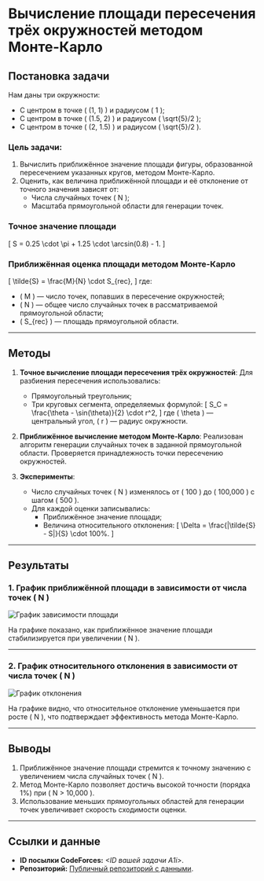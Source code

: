 # Вычисление площади пересечения трёх окружностей методом Монте-Карло

## Постановка задачи

Нам даны три окружности:
- С центром в точке \( (1, 1) \) и радиусом \( 1 \);
- С центром в точке \( (1.5, 2) \) и радиусом \( \sqrt{5}/2 \);
- С центром в точке \( (2, 1.5) \) и радиусом \( \sqrt{5}/2 \).

### Цель задачи:
1. Вычислить приближённое значение площади фигуры, образованной пересечением указанных кругов, методом Монте-Карло.
2. Оценить, как величина приближённой площади и её отклонение от точного значения зависят от:
   - Числа случайных точек \( N \);
   - Масштаба прямоугольной области для генерации точек.

### Точное значение площади
\[
S = 0.25 \cdot \pi + 1.25 \cdot \arcsin(0.8) - 1.
\]

### Приближённая оценка площади методом Монте-Карло
\[
\tilde{S} = \frac{M}{N} \cdot S_{rec},
\]
где:
- \( M \) — число точек, попавших в пересечение окружностей;
- \( N \) — общее число случайных точек в рассматриваемой прямоугольной области;
- \( S_{rec} \) — площадь прямоугольной области.

---

## Методы

1. **Точное вычисление площади пересечения трёх окружностей**:
   Для разбиения пересечения использовались:
   - Прямоугольный треугольник;
   - Три круговых сегмента, определяемых формулой:
     \[
     S_C = \frac{\theta - \sin(\theta)}{2} \cdot r^2,
     \]
     где \( \theta \) — центральный угол, \( r \) — радиус окружности.

2. **Приближённое вычисление методом Монте-Карло**:
   Реализован алгоритм генерации случайных точек в заданной прямоугольной области. Проверяется принадлежность точки пересечению окружностей.

3. **Эксперименты**:
   - Число случайных точек \( N \) изменялось от \( 100 \) до \( 100,000 \) с шагом \( 500 \).
   - Для каждой оценки записывались:
     - Приближённое значение площади;
     - Величина относительного отклонения:
       \[
       \Delta = \frac{|\tilde{S} - S|}{S} \cdot 100\%.
       \]

---

## Результаты

### 1. График приближённой площади в зависимости от числа точек \( N \)

![График зависимости площади](path_to_image.png)

На графике показано, как приближённое значение площади стабилизируется при увеличении \( N \).

---

### 2. График относительного отклонения в зависимости от числа точек \( N \)

![График отклонения](path_to_relative_deviation_image.png)

На графике видно, что относительное отклонение уменьшается при росте \( N \), что подтверждает эффективность метода Монте-Карло.

---

## Выводы

1. Приближённое значение площади стремится к точному значению с увеличением числа случайных точек \( N \).
2. Метод Монте-Карло позволяет достичь высокой точности (порядка 1%) при \( N > 10,000 \).
3. Использование меньших прямоугольных областей для генерации точек увеличивает скорость сходимости оценки.

---

## Ссылки и данные

- **ID посылки CodeForces:** *<ID вашей задачи A1i>*.
- **Репозиторий:** [Публичный репозиторий с данными](https://github.com/ваш_профиль/название_репозитория).


